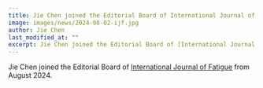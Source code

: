 ```yaml
---
title: Jie Chen joined the Editorial Board of International Journal of Fatigue
image: images/news/2024-08-02-ijf.jpg
author: Jie Chen
last_modified_at: ""
excerpt: Jie Chen joined the Editorial Board of [International Journal of Fatigue](https://www.sciencedirect.com/journal/international-journal-of-fatigue) from August 2024.
---
```



Jie Chen joined the Editorial Board of [International Journal of Fatigue](https://www.sciencedirect.com/journal/international-journal-of-fatigue) from August 2024.

